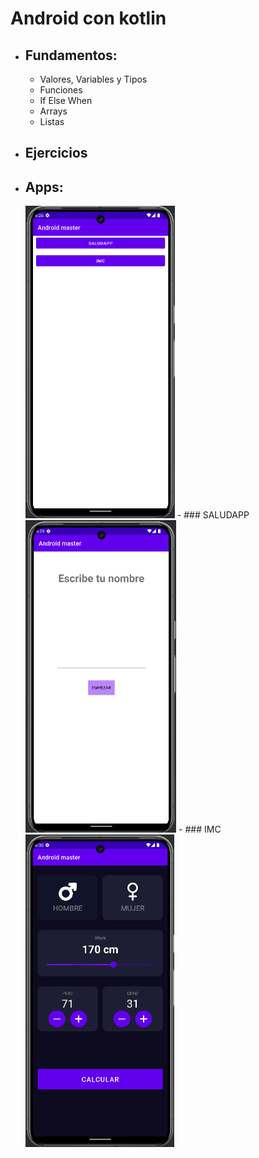 # Android con kotlin
- ## Fundamentos:
  - Valores, Variables y Tipos
  - Funciones
  - If Else When
  - Arrays
  - Listas
- ## Ejercicios
- ## Apps:
  <img src="docs/captures/menu.png" alt="Pantalla principal" height="500">
  - ### SALUDAPP
    <img src="docs/captures/saludapp.png" alt="Pantalla saludapp" height="500">
  - ### IMC
    <img src="docs/captures/imc.png" alt="Pantalla imc app" height="500">
